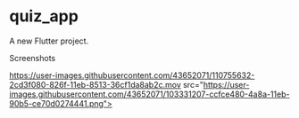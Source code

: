 # quiz_app

A new Flutter project.

Screenshots

https://user-images.githubusercontent.com/43652071/110755632-2cd3f080-826f-11eb-8513-36cf1da8ab2c.mov
src="https://user-images.githubusercontent.com/43652071/103331207-ccfce480-4a8a-11eb-90b5-ce70d0274441.png">
